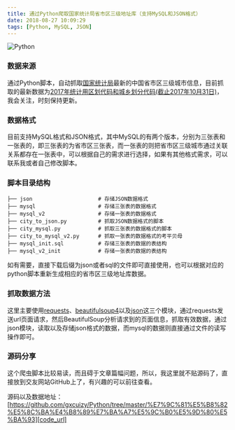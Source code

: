 ```yaml
---
title: 通过Python爬取国家统计局省市区三级地址库（支持MySQL和JSON格式）
date: 2018-08-27 10:09:29
tags: [Python, MySQL, JSON]
---
```


![Python][page_img_url]

### 数据来源

通过Python脚本，自动抓取[国家统计局][stats_url]最新的中国省市区三级城市信息，目前抓取的最新数据为[2017年统计用区划代码和城乡划分代码(截止2017年10月31日)][origin_area_url]，我会关注，时刻保持更新。

<!-- more -->

### 数据格式

目前支持MySQL格式和JSON格式，其中MySQL的有两个版本，分别为三张表和一张表的，即三张表的为省市区三张表，而一张表的则把省市区三级城市通过关联关系都存在一张表中，可以根据自己的需求进行选择，如果有其他格式需求，可以联系我或者自己修改脚本。

### 脚本目录结构

```
├── json                     # 存储JSON数据格式
├── mysql                    # 存储三张表的数据格式
├── mysql_v2                 # 存储一张表的数据格式
├── city_to_json.py          # 抓取JSON数据格式的脚本
├── city_mysql.py            # 抓取三张表的数据格式的脚本
├── city_to_mysql_v2.py      # 抓取一张表的数据格式的考平贝母
├── mysql_init.sql           # 存储三张表的数据的表结构
├── mysql_v2_init            # 存储一张表的数据的表结构
```
如有需要，直接下载后缀为json或者sql的文件即可直接使用，也可以根据对应的python脚本重新生成相应的省市区三级地址库数据。

### 抓取数据方法

这里主要使用[requests][requests_url]、[beautifulsoup4][bs4_url]以及[json][json_url]这三个模块，通过requests发送url页面请求，然后BeautifulSoup分析请求到的页面信息，抓取有效数据，通过json模块，读取以及存储json格式的数据，而mysql的数据则直接通过文件的读写操作即可。

### 源码分享

这个爬虫脚本比较易读，而且碍于文章篇幅问题，所以，我这里就不贴源码了，直接放到交友网站GitHub上了，有兴趣的可以前往查看。

源码以及数据地址：[https://github.com/gxcuizy/Python/tree/master/%E7%9C%81%E5%B8%82%E5%8C%BA%E4%B8%89%E7%BA%A7%E5%9C%B0%E5%9D%80%E5%BA%93][code_url]

[page_img_url]: https://images.unsplash.com/photo-1526379095098-d400fd0bf935?ixlib=rb-0.3.5&s=1cca0d0544f25ab7c6e171d80692ed62&auto=format&fit=crop&w=1189&q=80
[stats_url]: http://www.stats.gov.cn/tjsj/tjbz/tjyqhdmhcxhfdm/
[origin_area_url]: http://www.stats.gov.cn/tjsj/tjbz/tjyqhdmhcxhfdm/2017/index.html
[requests_url]: http://docs.python-requests.org/zh_CN/latest/user/quickstart.html
[bs4_url]: https://www.crummy.com/software/BeautifulSoup/bs4/doc/index.zh.html
[json_url]: https://docs.python.org/3.6/library/json.html
[code_url]: https://github.com/gxcuizy/Python/tree/master/%E7%9C%81%E5%B8%82%E5%8C%BA%E4%B8%89%E7%BA%A7%E5%9C%B0%E5%9D%80%E5%BA%93
